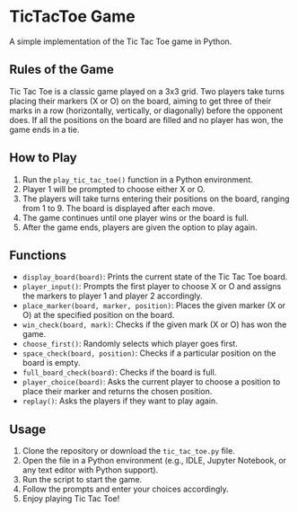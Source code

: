 # TicTacToe Game

A simple implementation of the Tic Tac Toe game in Python.

## Rules of the Game
Tic Tac Toe is a classic game played on a 3x3 grid. Two players take turns placing their markers (X or O) on the board, aiming to get three of their marks in a row (horizontally, vertically, or diagonally) before the opponent does. If all the positions on the board are filled and no player has won, the game ends in a tie.

## How to Play
1. Run the `play_tic_tac_toe()` function in a Python environment.
2. Player 1 will be prompted to choose either X or O.
3. The players will take turns entering their positions on the board, ranging from 1 to 9. The board is displayed after each move.
4. The game continues until one player wins or the board is full.
5. After the game ends, players are given the option to play again.

## Functions
- `display_board(board)`: Prints the current state of the Tic Tac Toe board.
- `player_input()`: Prompts the first player to choose X or O and assigns the markers to player 1 and player 2 accordingly.
- `place_marker(board, marker, position)`: Places the given marker (X or O) at the specified position on the board.
- `win_check(board, mark)`: Checks if the given mark (X or O) has won the game.
- `choose_first()`: Randomly selects which player goes first.
- `space_check(board, position)`: Checks if a particular position on the board is empty.
- `full_board_check(board)`: Checks if the board is full.
- `player_choice(board)`: Asks the current player to choose a position to place their marker and returns the chosen position.
- `replay()`: Asks the players if they want to play again.

## Usage
1. Clone the repository or download the `tic_tac_toe.py` file.
2. Open the file in a Python environment (e.g., IDLE, Jupyter Notebook, or any text editor with Python support).
3. Run the script to start the game.
4. Follow the prompts and enter your choices accordingly.
5. Enjoy playing Tic Tac Toe!
